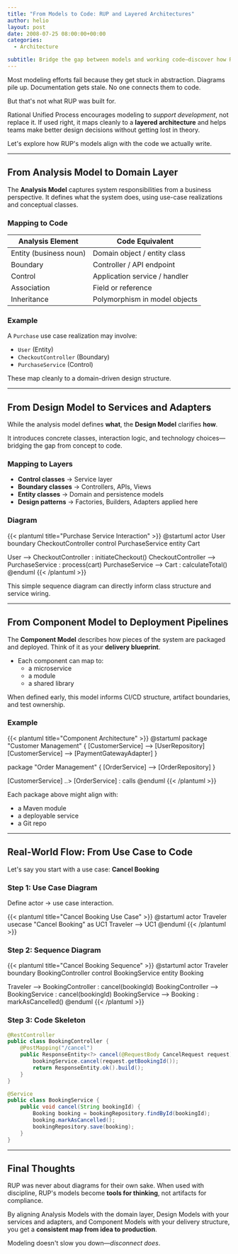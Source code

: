 ```yaml
---
title: "From Models to Code: RUP and Layered Architectures"
author: helio
layout: post
date: 2008-07-25 08:00:00+00:00
categories:
  - Architecture

subtitle: Bridge the gap between models and working code—discover how RUP's model-to-code transformation process turns abstract UML diagrams into concrete, maintainable software architecture
---
```


Most modeling efforts fail because they get stuck in abstraction.
Diagrams pile up. Documentation gets stale. No one connects them to code.

But that's not what RUP was built for.

Rational Unified Process encourages modeling to _support development_, not replace it. If used right, it maps cleanly to a **layered architecture** and helps teams make better design decisions without getting lost in theory.

Let's explore how RUP's models align with the code we actually write.

---

## From Analysis Model to Domain Layer

The **Analysis Model** captures system responsibilities from a business perspective. It defines what the system does, using use-case realizations and conceptual classes.

### Mapping to Code

| Analysis Element       | Code Equivalent               |
| ---------------------- | ----------------------------- |
| Entity (business noun) | Domain object / entity class  |
| Boundary               | Controller / API endpoint     |
| Control                | Application service / handler |
| Association            | Field or reference            |
| Inheritance            | Polymorphism in model objects |

### Example

A `Purchase` use case realization may involve:

- `User` (Entity)
- `CheckoutController` (Boundary)
- `PurchaseService` (Control)

These map cleanly to a domain-driven design structure.

---

## From Design Model to Services and Adapters

While the analysis model defines **what**, the **Design Model** clarifies **how**.

It introduces concrete classes, interaction logic, and technology choices—bridging the gap from concept to code.

### Mapping to Layers

- **Control classes** → Service layer
- **Boundary classes** → Controllers, APIs, Views
- **Entity classes** → Domain and persistence models
- **Design patterns** → Factories, Builders, Adapters applied here

### Diagram

{{< plantuml title="Purchase Service Interaction" >}}
@startuml
actor User
boundary CheckoutController
control PurchaseService
entity Cart

User --> CheckoutController : initiateCheckout()
CheckoutController --> PurchaseService : process(cart)
PurchaseService --> Cart : calculateTotal()
@enduml
{{< /plantuml >}}

This simple sequence diagram can directly inform class structure and service wiring.

---

## From Component Model to Deployment Pipelines

The **Component Model** describes how pieces of the system are packaged and deployed. Think of it as your **delivery blueprint**.

- Each component can map to:
  - a microservice
  - a module
  - a shared library

When defined early, this model informs CI/CD structure, artifact boundaries, and test ownership.

### Example

{{< plantuml title="Component Architecture" >}}
@startuml
package "Customer Management" {
[CustomerService] --> [UserRepository]
[CustomerService] --> [PaymentGatewayAdapter]
}

package "Order Management" {
[OrderService] --> [OrderRepository]
}

[CustomerService] ..> [OrderService] : calls
@enduml
{{< /plantuml >}}

Each package above might align with:

- a Maven module
- a deployable service
- a Git repo

---

## Real-World Flow: From Use Case to Code

Let's say you start with a use case: **Cancel Booking**

### Step 1: Use Case Diagram

Define actor → use case interaction.

{{< plantuml title="Cancel Booking Use Case" >}}
@startuml
actor Traveler
usecase "Cancel Booking" as UC1
Traveler --> UC1
@enduml
{{< /plantuml >}}

### Step 2: Sequence Diagram

{{< plantuml title="Cancel Booking Sequence" >}}
@startuml
actor Traveler
boundary BookingController
control BookingService
entity Booking

Traveler --> BookingController : cancel(bookingId)
BookingController --> BookingService : cancel(bookingId)
BookingService --> Booking : markAsCancelled()
@enduml
{{< /plantuml >}}

### Step 3: Code Skeleton

```java
@RestController
public class BookingController {
    @PostMapping("/cancel")
    public ResponseEntity<?> cancel(@RequestBody CancelRequest request) {
        bookingService.cancel(request.getBookingId());
        return ResponseEntity.ok().build();
    }
}

@Service
public class BookingService {
    public void cancel(String bookingId) {
        Booking booking = bookingRepository.findById(bookingId);
        booking.markAsCancelled();
        bookingRepository.save(booking);
    }
}
```

---

## Final Thoughts

RUP was never about diagrams for their own sake. When used with discipline, RUP's models become **tools for thinking**, not artifacts for compliance.

By aligning Analysis Models with the domain layer, Design Models with your services and adapters, and Component Models with your delivery structure, you get a **consistent map from idea to production**.

Modeling doesn't slow you down—_disconnect does_.
